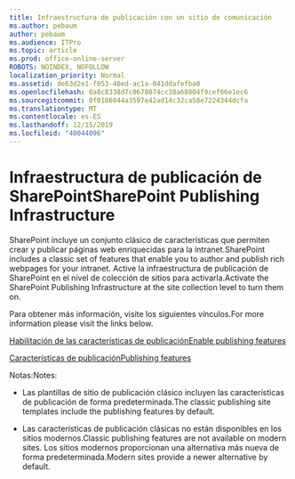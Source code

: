 ```yaml
---
title: Infraestructura de publicación con un sitio de comunicación
ms.author: pebaum
author: pebaum
ms.audience: ITPro
ms.topic: article
ms.prod: office-online-server
ROBOTS: NOINDEX, NOFOLLOW
localization_priority: Normal
ms.assetid: de63d2e1-f053-40ed-ac1a-041ddafefba0
ms.openlocfilehash: 0a8c8338d7c0678074cc38a68804f9cef66e1ec6
ms.sourcegitcommit: 0f0186044a3597e42ad14c32ca58e7224344dcfa
ms.translationtype: MT
ms.contentlocale: es-ES
ms.lasthandoff: 12/15/2019
ms.locfileid: "40044096"
---
```

# <a name="sharepoint-publishing-infrastructure"></a><span data-ttu-id="6fa80-102">Infraestructura de publicación de SharePoint</span><span class="sxs-lookup"><span data-stu-id="6fa80-102">SharePoint Publishing Infrastructure</span></span>


<span data-ttu-id="6fa80-103">SharePoint incluye un conjunto clásico de características que permiten crear y publicar páginas web enriquecidas para la intranet.</span><span class="sxs-lookup"><span data-stu-id="6fa80-103">SharePoint includes a classic set of features that enable you to author and publish rich webpages for your intranet.</span></span> <span data-ttu-id="6fa80-104">Active la infraestructura de publicación de SharePoint en el nivel de colección de sitios para activarla.</span><span class="sxs-lookup"><span data-stu-id="6fa80-104">Activate the SharePoint Publishing Infrastructure at the site collection level to turn them on.</span></span>

<span data-ttu-id="6fa80-105">Para obtener más información, visite los siguientes vínculos.</span><span class="sxs-lookup"><span data-stu-id="6fa80-105">For more information please visit the links below.</span></span>

[<span data-ttu-id="6fa80-106">Habilitación de las características de publicación</span><span class="sxs-lookup"><span data-stu-id="6fa80-106">Enable publishing features</span></span>](https://support.office.com/article/Enable-publishing-features-479677A6-8B33-4AC7-907D-071C1C7E4518)

[<span data-ttu-id="6fa80-107">Características de publicación</span><span class="sxs-lookup"><span data-stu-id="6fa80-107">Publishing features</span></span>](https://support.office.com/article/Features-enabled-in-a-SharePoint-Online-publishing-site-3AB3810C-3C2C-4361-9D0E-0CBE666EA0B0?wt.mc_id=O365_Portal_MMaven#__toc336865553)

<span data-ttu-id="6fa80-108">Notas:</span><span class="sxs-lookup"><span data-stu-id="6fa80-108">Notes:</span></span>

- <span data-ttu-id="6fa80-109">Las plantillas de sitio de publicación clásico incluyen las características de publicación de forma predeterminada.</span><span class="sxs-lookup"><span data-stu-id="6fa80-109">The classic publishing site templates include the publishing features by default.</span></span>

- <span data-ttu-id="6fa80-110">Las características de publicación clásicas no están disponibles en los sitios modernos.</span><span class="sxs-lookup"><span data-stu-id="6fa80-110">Classic publishing features are not available on modern sites.</span></span> <span data-ttu-id="6fa80-111">Los sitios modernos proporcionan una alternativa más nueva de forma predeterminada.</span><span class="sxs-lookup"><span data-stu-id="6fa80-111">Modern sites provide a newer alternative by default.</span></span>

